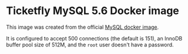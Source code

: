 # Ticketfly MySQL 5.6 Docker image

This image was created from the official [MySQL docker image](https://hub.docker.com/_/mysql/).

It is configured to accept 500 connections (the default is 151), an InnoDB buffer pool size of 512M, and the `root` user doesn't have a password.

